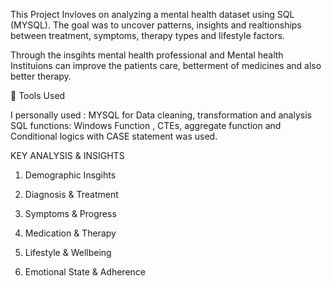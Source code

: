 This Project Invloves on analyzing a mental health dataset using SQL (MYSQL).
The goal was to uncover patterns, insights and realtionships between treatment, symptoms, therapy types and lifestyle factors.

Through the insgihts mental health professional and Mental health Instituions can improve the patients care, betterment of medicines and also better therapy.

🧰 Tools Used

I personally used : MYSQL for Data cleaning, transformation and analysis
SQL functions: Windows Function , CTEs, aggregate function and Conditional logics with CASE statement was used.


KEY ANALYSIS & INSIGHTS

1. Demographic Insgihts

2. Diagnosis & Treatment

3. Symptoms & Progress

4. Medication & Therapy

5. Lifestyle & Wellbeing

6. Emotional State & Adherence

